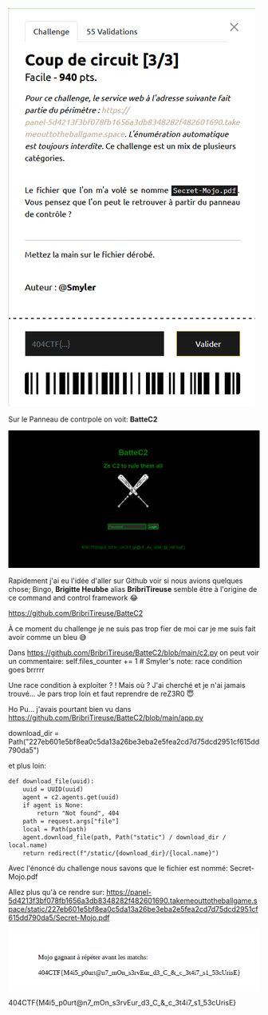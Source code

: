 ![01](https://github.com/ReZ3R0/404CTF-2024/blob/main/Images/Cc03.png?raw=true)

Sur le Panneau de contrpole on voit: **BatteC2**

![Panel](https://github.com/ReZ3R0/404CTF-2024/blob/main/Images/Panel.png?raw=true)

Rapidement j'ai eu l'idée d'aller sur Github voir si nous avions quelques chose; Bingo, **Brigitte Heubbe** alias **BribriTireuse** semble être à l'origine de ce command and control framework :joy:

https://github.com/BribriTireuse/BatteC2

À ce moment du challenge je ne suis pas trop fier de moi car je me suis fait avoir comme un bleu :sweat_smile:

Dans https://github.com/BribriTireuse/BatteC2/blob/main/c2.py on peut voir un commentaire: self.files_counter += 1  # Smyler's note: race condition goes brrrrr

Une race condition à exploiter ? ! Mais où ? J'ai cherché et je n'ai jamais trouvé... Je pars trop loin et faut reprendre de reZ3R0 :innocent:

Ho Pu... j'avais pourtant bien vu dans https://github.com/BribriTireuse/BatteC2/blob/main/app.py 

download_dir = Path("227eb601e5bf8ea0c5da13a26be3eba2e5fea2cd7d75dcd2951cf615dd790da5")

et plus loin:

```python3
def download_file(uuid):
    uuid = UUID(uuid)
    agent = c2.agents.get(uuid)
    if agent is None:
        return "Not found", 404
    path = request.args["file"]
    local = Path(path)
    agent.download_file(path, Path("static") / download_dir / local.name)
    return redirect(f"/static/{download_dir}/{local.name}")
```

Avec l'énoncé du challenge nous savons que le fichier est nommé: Secret-Mojo.pdf

Allez plus qu'à ce rendre sur: https://panel-5d4213f3bf078fb1656a3db8348282f482601690.takemeouttotheballgame.space/static/227eb601e5bf8ea0c5da13a26be3eba2e5fea2cd7d75dcd2951cf615dd790da5/Secret-Mojo.pdf

![Flag-Mojo](https://github.com/ReZ3R0/404CTF-2024/blob/main/Images/FlagMojo.png?raw=true)

404CTF{M4i5_p0urt@n7_mOn_s3rvEur_d3_C_&_c_3t4i7_s1_53cUrisE}



